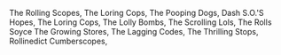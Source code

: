 The Rolling Scopes,
The Loring Cops,
The Pooping Dogs,
Dash S.O.'S Hopes,
The Loring Cops,
The Lolly Bombs,
The Scrolling Lols,
The Rolls Soyce The Growing Stores,
The Lagging Codes, 
The Thrilling Stops,
Rollinedict Cumberscopes,